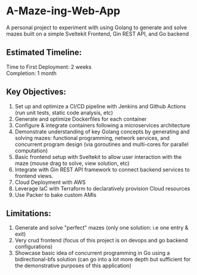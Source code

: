 # A-Maze-ing-Web-App
A personal project to experiment with using Golang to generate and solve mazes built on a simple Sveltekit Frontend, Gin REST API, and Go backend

## Estimated Timeline:
Time to First Deployment: 2 weeks \
Completion: 1 month

## Key Objectives: 
1. Set up and optimize a CI/CD pipeline with Jenkins and Github Actions (run unit tests, static code analysis, etc)
2. Generate and optimize Dockerfiles for each container
3. Configure & integrate containers following a microservices architecture
4. Demonstrate understanding of key Golang concepts by generating and solving mazes: functional programming, network services, and concurrent program design (via goroutines and multi-cores for parallel computation)
5. Basic frontend setup with Sveltekit to allow user interaction with the maze (mouse drag to solve, view solution, etc)
6. Integrate with Gin REST API framework to connect backend services to frontend views.
7. Cloud Deployment with AWS
8. Leverage IaC with Terraform to declaratively provision Cloud resources
9. Use Packer to bake custom AMIs

## Limitations:
1. Generate and solve "perfect" mazes (only one solution: i.e one entry & exit)
2. Very crud frontend (focus of this project is on devops and go backend configurations)
3. Showcase basic idea of concurrent programming in Go using a bidirectional-bfs solution (can go into a lot more depth but sufficient for the demonstrative purposes of this application)